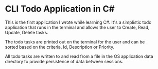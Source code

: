 # CLI Todo Application in C#
This is the first application I wrote while learning C#. It's a simplistic todo application that runs in the terminal and allows the user to Create, Read, Update, Delete tasks.

The todo tasks are printed out on the terminal for the user and can be sorted based on the criteria, Id, Description or Priority.

All todo tasks are written to and read from a file in the OS application data directory to provide persistence of data between sessions.